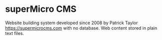 # superMicro CMS
Website building system developed since 2008 by Patrick Taylor https://supermicrocms.com with no database. Web content stored in plain text files.
